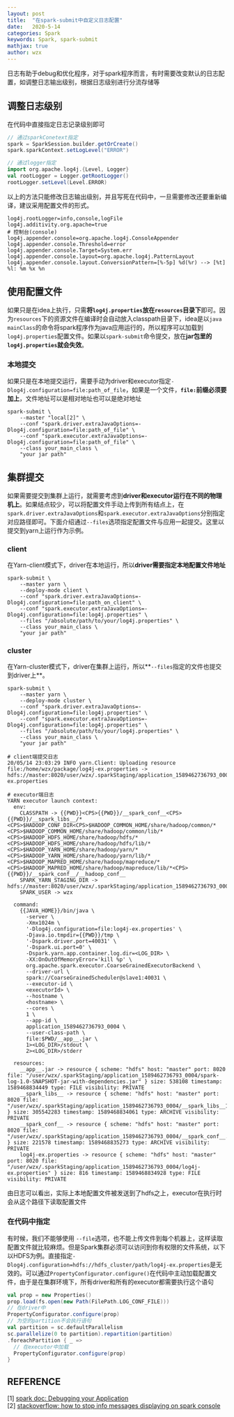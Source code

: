 ```yaml
---
layout: post
title:  "在spark-submit中自定义日志配置"
date:   2020-5-14
categories: Spark
keywords: Spark, spark-submit
mathjax: true
author: wzx
---
```


日志有助于debug和优化程序，对于spark程序而言，有时需要改变默认的日志配置，如调整日志输出级别，根据日志级别进行分流存储等




## 调整日志级别
在代码中直接指定日志记录级别即可
```scala
// 通过sparkConetext指定
spark = SparkSession.builder.getOrCreate()
spark.sparkContext.setLogLevel("ERROR")

// 通过logger指定
import org.apache.log4j.{Level, Logger}
val rootLogger = Logger.getRootLogger()
rootLogger.setLevel(Level.ERROR)
```

以上的方法只能修改日志输出级别，并且写死在代码中，一旦需要修改还要重新编译，建议采用配置文件的形式。
```properties
log4j.rootLogger=info,console,logFile
log4j.additivity.org.apache=true
# 控制台(console)
log4j.appender.console=org.apache.log4j.ConsoleAppender
log4j.appender.console.Threshold=error
log4j.appender.console.Target=System.err
log4j.appender.console.layout=org.apache.log4j.PatternLayout
log4j.appender.console.layout.ConversionPattern=[%-5p] %d(%r) --> [%t] %l: %m %x %n
```


## 使用配置文件
如果只是在idea上执行，只需**将`log4j.properties`放在`resources`目录下**即可。因为`resources`下的资源文件在编译时会自动放入classpath目录下，idea是以`java mainClass`的命令将spark程序作为java应用运行的，所以程序可以加载到`log4j.properties`配置文件。如果以`spark-submit`命令提交，放在**jar包里的`log4j.properties`就会失效**。

### 本地提交
如果只是在本地提交运行，需要手动为driver和executor指定`-Dlog4j.configuration=file:path_of_file`，如果是一个文件，**`file:`前缀必须要加上**，文件地址可以是相对地址也可以是绝对地址

```shell
spark-submit \
    --master "local[2]" \
    --conf "spark.driver.extraJavaOptions=-Dlog4j.configuration=file:path_of_file" \
    --conf "spark.executor.extraJavaOptions=-Dlog4j.configuration=file:path_of_file" \
    --class your_main_class \
    "your jar path"
```

## 集群提交
如果需要提交到集群上运行，就需要考虑到**driver和executor运行在不同的物理机上**。如果结点较少，可以将配置文件手动上传到所有结点上，在`spark.driver.extraJavaOptions`和`spark.executor.extraJavaOptions`分别指定对应路径即可。下面介绍通过`--files`选项指定配置文件与应用一起提交。这里以提交到yarn上运行作为示例。

### client
在Yarn-client模式下，driver在本地运行，所以**driver需要指定本地配置文件地址**

```shell
spark-submit \
    --master yarn \
    --deploy-mode client \
    --conf "spark.driver.extraJavaOptions=-Dlog4j.configuration=file:path_on_client" \
    --conf "spark.executor.extraJavaOptions=-Dlog4j.configuration=file:log4j.properties" \
    --files "/absolute/path/to/your/log4j.properties" \
    --class your_main_class \
    "your jar path"
```

### cluster
在Yarn-cluster模式下，driver在集群上运行，所以**`--files`指定的文件也提交到driver上**。

```shell
spark-submit \
    --master yarn \
    --deploy-mode cluster \
    --conf "spark.driver.extraJavaOptions=-Dlog4j.configuration=file:log4j.properties" \
    --conf "spark.executor.extraJavaOptions=-Dlog4j.configuration=file:log4j.properties" \
    --files "/absolute/path/to/your/log4j.properties" \
    --class your_main_class \
    "your jar path"
```

```
# client端提交日志
20/05/14 23:03:29 INFO yarn.Client: Uploading resource file:/home/wzx/package/log4j-ex.properties -> hdfs://master:8020/user/wzx/.sparkStaging/application_1589462736793_0003/log4j-ex.properties

# executor端日志
YARN executor launch context:
  env:
    CLASSPATH -> {{PWD}}<CPS>{{PWD}}/__spark_conf__<CPS>{{PWD}}/__spark_libs__/*<CPS>$HADOOP_CONF_DIR<CPS>$HADOOP_COMMON_HOME/share/hadoop/common/*<CPS>$HADOOP_COMMON_HOME/share/hadoop/common/lib/*<CPS>$HADOOP_HDFS_HOME/share/hadoop/hdfs/*<CPS>$HADOOP_HDFS_HOME/share/hadoop/hdfs/lib/*<CPS>$HADOOP_YARN_HOME/share/hadoop/yarn/*<CPS>$HADOOP_YARN_HOME/share/hadoop/yarn/lib/*<CPS>$HADOOP_MAPRED_HOME/share/hadoop/mapreduce/*<CPS>$HADOOP_MAPRED_HOME/share/hadoop/mapreduce/lib/*<CPS>{{PWD}}/__spark_conf__/__hadoop_conf__
    SPARK_YARN_STAGING_DIR -> hdfs://master:8020/user/wzx/.sparkStaging/application_1589462736793_0004
    SPARK_USER -> wzx

  command:
    {{JAVA_HOME}}/bin/java \
      -server \
      -Xmx1024m \
      '-Dlog4j.configuration=file:log4j-ex.properties' \
      -Djava.io.tmpdir={{PWD}}/tmp \
      '-Dspark.driver.port=40031' \
      '-Dspark.ui.port=0' \
      -Dspark.yarn.app.container.log.dir=<LOG_DIR> \
      -XX:OnOutOfMemoryError='kill %p' \
      org.apache.spark.executor.CoarseGrainedExecutorBackend \
      --driver-url \
      spark://CoarseGrainedScheduler@slave1:40031 \
      --executor-id \
      <executorId> \
      --hostname \
      <hostname> \
      --cores \
      1 \
      --app-id \
      application_1589462736793_0004 \
      --user-class-path \
      file:$PWD/__app__.jar \
      1><LOG_DIR>/stdout \
      2><LOG_DIR>/stderr

  resources:
    __app__.jar -> resource { scheme: "hdfs" host: "master" port: 8020 file: "/user/wzx/.sparkStaging/application_1589462736793_0004/spark-log-1.0-SNAPSHOT-jar-with-dependencies.jar" } size: 538108 timestamp: 1589468834449 type: FILE visibility: PRIVATE
    __spark_libs__ -> resource { scheme: "hdfs" host: "master" port: 8020 file: "/user/wzx/.sparkStaging/application_1589462736793_0004/__spark_libs__1732228556517610975.zip" } size: 305542283 timestamp: 1589468834061 type: ARCHIVE visibility: PRIVATE
    __spark_conf__ -> resource { scheme: "hdfs" host: "master" port: 8020 file: "/user/wzx/.sparkStaging/application_1589462736793_0004/__spark_conf__.zip" } size: 221578 timestamp: 1589468835273 type: ARCHIVE visibility: PRIVATE
    log4j-ex.properties -> resource { scheme: "hdfs" host: "master" port: 8020 file: "/user/wzx/.sparkStaging/application_1589462736793_0004/log4j-ex.properties" } size: 816 timestamp: 1589468834928 type: FILE visibility: PRIVATE
```
由日志可以看出，实际上本地配置文件被发送到了hdfs之上，executor在执行时会从这个路径下读取配置文件

### 在代码中指定

有时候，我们不能够使用 `--file`选项，也不能上传文件到每个机器上，这样读取配置文件就比较麻烦。但是Spark集群必须可以访问到你有权限的文件系统，以下以HDFS为例。直接指定`-Dlog4j.configuration=hdfs://hdfs_cluster/path/log4j-ex.properties`是无效的。可以通过`PropertyConfigurator.configure()`在代码中主动加载配置文件，由于是在集群环境下，所有driver和所有的executor都需要执行这个语句

```scala
val prop = new Properties()
prop.load(fs.open(new Path(FilePath.LOG_CONF_FILE)))
// 在driver中
PropertyConfigurator.configure(prop)
// 为空的partition不会执行语句
val partition = sc.defaultParallelism
sc.parallelize(0 to partition).repartition(partition)
.foreachPartition { _ =>
  // 在executor中加载
  PropertyConfigurator.configure(prop)
}
```



## REFERENCE
[1] [spark doc: Debugging your Application](https://spark.apache.org/docs/latest/running-on-yarn.html#debugging-your-application)  
[2] [stackoverflow: how to stop info messages displaying on spark console](https://stackoverflow.com/a/43747948/10569558)
